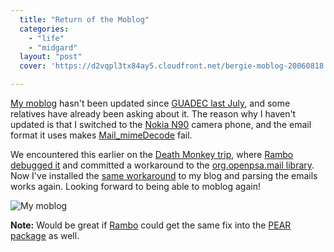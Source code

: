 ```yaml
---
  title: "Return of the Moblog"
  categories: 
    - "life"
    - "midgard"
  layout: "post"
  cover: 'https://d2vqpl3tx84ay5.cloudfront.net/bergie-moblog-20060818.jpg'

---
```

[My moblog][1] hasn't been updated since [GUADEC last July][2], and some relatives have already been asking about it. The reason why I haven't updated is that I switched to the  [Nokia N90][3] camera phone, and the email format it uses makes [Mail_mimeDecode][4] fail.

We encountered this earlier on the [Death Monkey trip][5], where [Rambo debugged it][6] and committed a workaround to the [org.openpsa.mail library][7]. Now I've installed the [same workaround][8] to my blog and parsing the emails works again. Looking forward to being able to moblog again!

![My moblog](https://d2vqpl3tx84ay5.cloudfront.net/bergie-moblog-20060818.jpg)

__Note:__ Would be great if [Rambo][9] could get the same fix into the [PEAR package][4] as well.

[1]: http://bergie.iki.fi/moblog/
[2]: http://guadec.org/GUADEC2006
[3]: http://www.mobileburn.com/review.jsp?Id=1689
[4]: http://pear.php.net/package/Mail_mimeDecode
[5]: http://www.deathmonkey.org/
[6]: http://www.nemein.com/people/rambo/how-busy-can-one-get--.html
[7]: http://pear.midcom-project.org/index.php?package=org_openpsa_mail
[8]: http://openpsa.tigris.org/source/browse/openpsa/src/NemeinNet_Core.xml?r1=1.48&r2=1.49
[9]: http://www.midgard-project.org/community/whoswho/rambo.html
